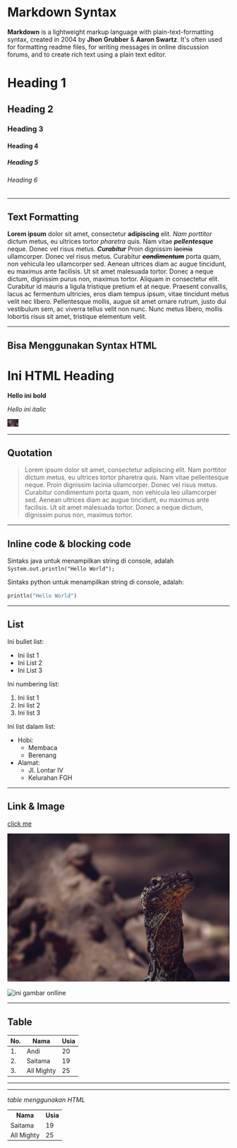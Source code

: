 # Markdown Syntax

__Markdown__ is a lightweight markup language with plain-text-formatting syntax, created in 2004 by __Jhon Grubber__ & __Aaron Swartz__. It's often used for formatting readme files, for writing messages in online discussion forums, and to create rich text using a plain text editor.

# Heading 1

## Heading 2

### Heading 3

#### Heading 4

##### Heading 5

###### Heading 6

<hr>

## Text Formatting

<!--menuliskan kalimat biasa -->
__Lorem ipsum__ dolor sit amet, consectetur **adipiscing** elit. _Nam porttitor_ dictum metus, eu ultrices tortor *pharetra* quis. Nam vitae __*pellentesque*__ neque. Donec vel risus metus. **_Curabitur_** Proin dignissim ~~lacinia~~ ullamcorper. Donec vel risus metus. Curabitur ~~**_condimentum_**~~ porta quam, non vehicula leo ullamcorper sed. Aenean ultrices diam ac augue tincidunt, eu maximus ante facilisis. Ut sit amet malesuada tortor. Donec a neque dictum, dignissim purus non, maximus tortor. Aliquam in consectetur elit. Curabitur id mauris a ligula tristique pretium et at neque. Praesent convallis, lacus ac fermentum ultricies, eros diam tempus ipsum, vitae tincidunt metus velit nec libero. Pellentesque mollis, augue sit amet ornare rutrum, justo dui vestibulum sem, ac viverra tellus velit non nunc. Nunc metus libero, mollis lobortis risus sit amet, tristique elementum velit.

<hr>

## Bisa Menggunakan Syntax HTML

<h1>Ini HTML Heading</h1>

<b>Hello ini bold</b>

<i>Hello ini italic</i>

<img src="a.jpg" style="width:5%"/>

<hr>

## Quotation

> Lorem ipsum dolor sit amet, consectetur adipiscing elit. Nam porttitor dictum metus, eu ultrices tortor pharetra quis. Nam vitae pellentesque neque. Proin dignissim lacinia ullamcorper. Donec vel risus metus. Curabitur condimentum porta quam, non vehicula leo ullamcorper sed. Aenean ultrices diam ac augue tincidunt, eu maximus ante facilisis. Ut sit amet malesuada tortor. Donec a neque dictum, dignissim purus non, maximus tortor. 

<hr>

## Inline code & blocking code

Sintaks java untuk menampilkan string di console, adalah `System.out.println("Hello World");`

Sintaks python untuk menampilkan string di console, adalah: 

```python
println("Hello World")
```
<hr>

## List

Ini bullet list:
- Ini list 1
- Ini List 2
- Ini List 3


Ini numbering list:
1. Ini list 1
2. Ini list 2
3. Ini list 3

Ini list dalam list:
- Hobi:
    - Membaca
    - Berenang
- Alamat:
    - Jl. Lontar IV
    - Kelurahan FGH

<hr>

## Link & Image

[click me](https://loremipsum.io/)

![alternate text](./a.jpg)

![ini gambar onlline](https://encrypted-tbn0.gstatic.com/images?q=tbn%3AANd9GcSObtvMdvbv6DUK1AHt7B5rvkKrP_UXwnzZUw&usqp=CAU)

<hr>

## Table

No.| Nama | Usia
---|-----|---
1.|Andi| 20
2.|Saitama| 19
3.|All Mighty| 25

<hr><hr>

 *table menggunakan HTML*
<table>
<tr>
    <th>Nama</th>
    <th>Usia</th>
</tr>
<tr>
    <td>Saitama</td>
    <td>19</td>
</tr>
<tr>
    <td>All Mighty</td>
    <td>25</td>
</tr>
</table>



